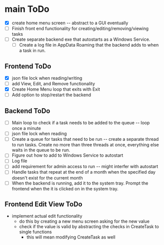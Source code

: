 # main ToDo
- [X] create home menu screen -- abstract to a GUI eventually
- [ ] Finish front end functionality for creating/editing/removing/viewing tasks
- [ ] Create separate backend exe that autostarts as a Windows Service.
    - [ ] Create a log file in AppData Roaming that the backend adds to when a task in run.

## Frontend ToDo
- [X] json file lock when reading/writing
- [ ] add View, Edit, and Remove functionality
- [X] Create Home Menu loop that exits with Exit
- [ ] Add option to stop/restart the backend

## Backend ToDo
- [ ] Main loop to check if a task needs to be added to the queue -- loop once a minute
- [ ] json file lock when reading
- [ ] Create a queue for tasks that need to be run -- create a separate thread to run tasks. Create no more than three threads at once, everything else waits in the queue to be run.
- [ ] Figure out how to add to Windows Service to autostart
- [ ] Log file
- [ ] add requirement for admin access to run -- might interfer with autostart
- [ ] Handle tasks that repeat at the end of a month when the specified day doesn't exist for the current month
- [ ] When the backend is running, add it to the system tray. Prompt the frontend when the it is clicked on in the system tray.

## Frontend Edit View ToDo
- implement actual edit functionality
    - do this by creating a new menu screen asking for the new value
    - check if the value is valid by abstracting the checks in CreateTask to single functions
        - this will mean modifying CreateTask as well